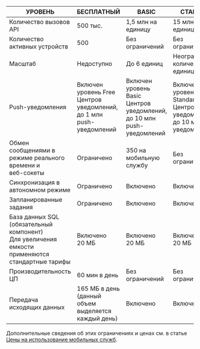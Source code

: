 
| УРОВЕНЬ | БЕСПЛАТНЫЙ | BASIC | СТАНДАРТ |
|----|----|----|----|
| Количество вызовов API | 500 тыс. | 1,5 млн на единицу | 15 млн на единицу |
| Количество активных устройств | 500 | Без ограничений | Без ограничений |
| Масштаб | Недоступно | До 6 единиц | Неограниченное количество единиц |
| Push-уведомления | Включен уровень Free Центров уведомлений, до 1 млн push-уведомлений | Включен уровень Basic Центров уведомлений, до 10 млн push-уведомлений | Включен уровень Standard Центров уведомлений, до 10 млн push-уведомлений |
| Обмен сообщениями в режиме реального времени и <br/>веб-сокеты | Ограничено | 350 на мобильную службу | Без ограничений |
| Синхронизация в автономном режиме | Ограничено | Включено | Включено |
| Запланированные задания | Ограничено | Включено | Включено |
| База данных SQL (обязательный компонент) <br/>Для увеличения емкости применяются стандартные тарифы | Включено 20 МБ | Включено 20 МБ | Включено 20 МБ |
| Производительность ЦП | 60 мин в день | Без ограничений | Без ограничений |
| Передача исходящих данных | 165 МБ в день (данный объем выделяется каждый день) | Включено | Включено |

Дополнительные сведения об этих ограничениях и ценах см. в статье [Цены на использование мобильных служб](https://azure.microsoft.com/pricing/details/mobile-services/).

<!---HONumber=July15_HO4-->